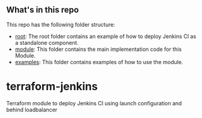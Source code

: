 ## What's in this repo

This repo has the following folder structure:

* [root](https://github.com/devopsplant/terraform-jenkins/tree/master): The root folder contains an example
  of how to deploy Jenkins CI as a standalone component.
* [module](https://github.com/devopsplant/terraform-jenkins/tree/master/module): This folder contains the 
  main implementation code for this Module.
* [examples](https://github.com/devopsplant/terraform-jenkins/tree/master/examples): This folder contains 
  examples of how to use the module.

# terraform-jenkins
Terraform module to deploy Jenkins CI using launch configuration and behind loadbalancer
